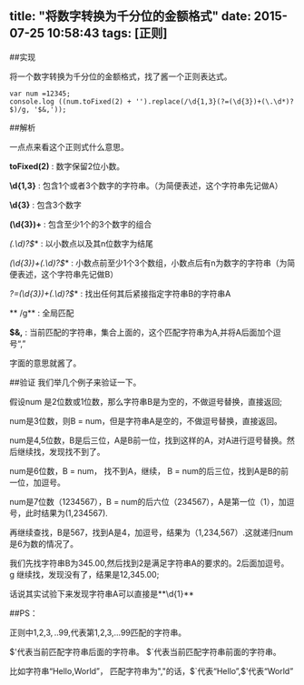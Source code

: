 title: "将数字转换为千分位的金额格式"
date: 2015-07-25 10:58:43
tags: [正则]
---

##实现

将一个数字转换为千分位的金额格式，找了酱一个正则表达式。

    var num =12345;
    console.log ((num.toFixed(2) + '').replace(/\d{1,3}(?=(\d{3})+(\.\d*)?$)/g, '$&,'));
    

##解析
    
 一点点来看这个正则式什么意思。
 
 **toFixed(2)** : 数字保留2位小数。
 
 **\d{1,3}**    : 包含1个或者3个数字的字符串。（为简便表述，这个字符串先记做A）
    
 **\d{3}**      : 包含3个数字
 
 **(\d{3})+**   : 包含至少1个的3个数字的组合    
 
 **(\.\d*)?$**  : 以小数点以及其n位数字为结尾
 
 **(\d{3})+(\.\d*)?$**     : 小数点前至少1个3个数组，小数点后有n为数字的字符串（为简便表述，这个字符串先记做B）
 
 **?=(\d{3})+(\.\d*)?$**   : 找出任何其后紧接指定字符串B的字符串A
 
 ** /g**    : 全局匹配
 
 **$&,**     : 当前匹配的字符串，集合上面的，这个匹配字符串为A,并将A后面加个逗号“,”
 
 
 字面的意思就酱了。
 
##验证 
 我们举几个例子来验证一下。
 
 假设num 是2位数或1位数，那么字符串B是为空的，不做逗号替换，直接返回;
 
 num是3位数，则B = num，但是字符串A是空的，不做逗号替换，直接返回。
 
 num是4,5位数，B是后三位，A是B前一位，找到这样的A，对A进行逗号替换。然后继续找，发现找不到了。
 
 num是6位数，B = num， 找不到A，继续， B = num的后三位，找到A是B的前一位，加逗号。
 
 num是7位数（1234567），B = num的后六位（234567），A是第一位（1），加逗号，此时结果为(1,234567).
 
 再继续查找，B是567，找到A是4，加逗号，结果为（1,234,567）.这就递归num是6为数的情况了。
 
 
 我们先找字符串B为345.00,然后找到2是满足字符串A的要求的。2后面加逗号。
 g 继续找，发现没有了，结果是12,345.00;
 
 
 话说其实试验下来发现字符串A可以直接是**\d{1}**
 
 
 
##PS：

正则中$1,$2,$3,..$99,代表第1,2,3,...99匹配的字符串。

$'代表当前匹配字符串后面的字符串。
$`代表当前匹配字符串前面的字符串。

比如字符串“Hello,World”， 匹配字符串为","的话，$`代表“Hello”,$'代表“World”

